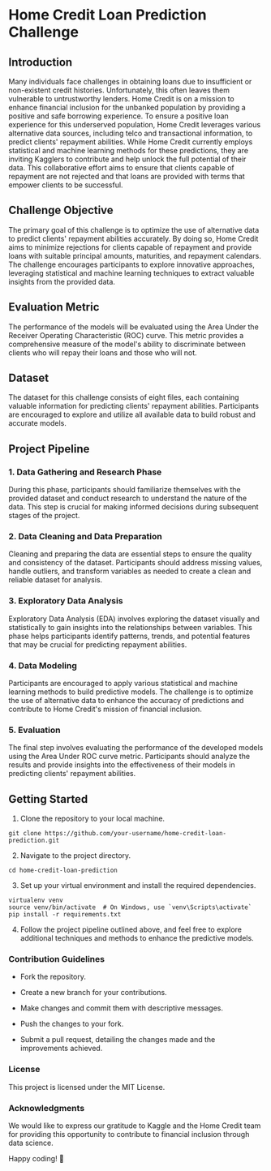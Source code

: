 # Home Credit Loan Prediction Challenge

## Introduction

Many individuals face challenges in obtaining loans due to insufficient or non-existent credit histories. Unfortunately, this often leaves them vulnerable to untrustworthy lenders. Home Credit is on a mission to enhance financial inclusion for the unbanked population by providing a positive and safe borrowing experience. To ensure a positive loan experience for this underserved population, Home Credit leverages various alternative data sources, including telco and transactional information, to predict clients' repayment abilities. While Home Credit currently employs statistical and machine learning methods for these predictions, they are inviting Kagglers to contribute and help unlock the full potential of their data. This collaborative effort aims to ensure that clients capable of repayment are not rejected and that loans are provided with terms that empower clients to be successful.

## Challenge Objective

The primary goal of this challenge is to optimize the use of alternative data to predict clients' repayment abilities accurately. By doing so, Home Credit aims to minimize rejections for clients capable of repayment and provide loans with suitable principal amounts, maturities, and repayment calendars. The challenge encourages participants to explore innovative approaches, leveraging statistical and machine learning techniques to extract valuable insights from the provided data.

## Evaluation Metric

The performance of the models will be evaluated using the Area Under the Receiver Operating Characteristic (ROC) curve. This metric provides a comprehensive measure of the model's ability to discriminate between clients who will repay their loans and those who will not.

## Dataset

The dataset for this challenge consists of eight files, each containing valuable information for predicting clients' repayment abilities. Participants are encouraged to explore and utilize all available data to build robust and accurate models.

## Project Pipeline

### 1. Data Gathering and Research Phase
During this phase, participants should familiarize themselves with the provided dataset and conduct research to understand the nature of the data. This step is crucial for making informed decisions during subsequent stages of the project.

### 2. Data Cleaning and Data Preparation
Cleaning and preparing the data are essential steps to ensure the quality and consistency of the dataset. Participants should address missing values, handle outliers, and transform variables as needed to create a clean and reliable dataset for analysis.

### 3. Exploratory Data Analysis
Exploratory Data Analysis (EDA) involves exploring the dataset visually and statistically to gain insights into the relationships between variables. This phase helps participants identify patterns, trends, and potential features that may be crucial for predicting repayment abilities.

### 4. Data Modeling
Participants are encouraged to apply various statistical and machine learning methods to build predictive models. The challenge is to optimize the use of alternative data to enhance the accuracy of predictions and contribute to Home Credit's mission of financial inclusion.

### 5. Evaluation
The final step involves evaluating the performance of the developed models using the Area Under ROC curve metric. Participants should analyze the results and provide insights into the effectiveness of their models in predicting clients' repayment abilities.

## Getting Started

1. Clone the repository to your local machine.

```
git clone https://github.com/your-username/home-credit-loan-prediction.git
```

2. Navigate to the project directory.
```
cd home-credit-loan-prediction
```

3. Set up your virtual environment and install the required dependencies.

```
virtualenv venv
source venv/bin/activate  # On Windows, use `venv\Scripts\activate`
pip install -r requirements.txt
```

4. Follow the project pipeline outlined above, and feel free to explore additional techniques and methods to enhance the predictive models.

### Contribution Guidelines

* Fork the repository.
  
* Create a new branch for your contributions.

* Make changes and commit them with descriptive messages.

* Push the changes to your fork.

* Submit a pull request, detailing the changes made and the improvements achieved.

### License

This project is licensed under the MIT License.

### Acknowledgments

We would like to express our gratitude to Kaggle and the Home Credit team for providing this opportunity to contribute to financial inclusion through data science.

Happy coding! 🚀
